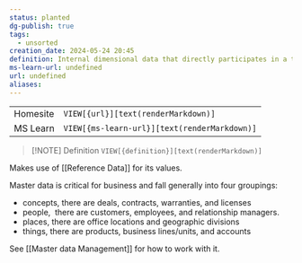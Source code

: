 ```yaml
---
status: planted
dg-publish: true
tags:
  - unsorted
creation_date: 2024-05-24 20:45
definition: Internal dimensional data that directly participates in a transaction, like Customer_ID, Product_ID, Dept_ID and Employee_ID.
ms-learn-url: undefined
url: undefined
aliases:
---
```


|          |                                              |
| -------- | -------------------------------------------- |
| Homesite | `VIEW[{url}][text(renderMarkdown)]`          |
| MS Learn | `VIEW[{ms-learn-url}][text(renderMarkdown)]` |

> [!NOTE] Definition
> `VIEW[{definition}][text(renderMarkdown)]`

Makes use of [[Reference Data]] for its values.

Master data is critical for business and fall generally into four groupings: 
- concepts, there are deals, contracts, warranties, and licenses
- people,  there are customers, employees, and relationship managers.
- places, there are office locations and geographic divisions
- things, there are products, business lines/units, and accounts

See  [[Master data Management]] for how to work with it.